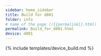 ```yaml
---
sidebar: home_sidebar
title: Build for d801
folder: info
# name of the page (/{{permalink}}.html)
permalink: Build_for_d801.html
device: d801
---
```

{% include templates/device_build.md %}
